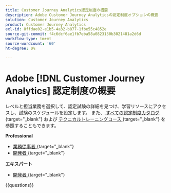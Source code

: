 ```yaml
---
title: Customer Journey Analytics認定制度の概要
description: Adobe Customer Journey Analyticsの認定制度オプションの概要
solution: Customer Journey Analytics
product: Customer Journey Analytics
exl-id: 8ffdae02-e1b5-4a32-b877-1fbe55c4852e
source-git-commit: f4c6dcf6ae1fb7eba58a0823130b3021481a2d6d
workflow-type: tm+mt
source-wordcount: '60'
ht-degree: 0%

---
```


# Adobe [!DNL Customer Journey Analytics] 認定制度の概要

レベルと担当業務を選択して、認定試験の詳細を見つけ、学習リソースにアクセスし、試験のスケジュールを設定します。 また、[ すべての認定制度カタログ ](https://certification.adobe.com/certifications){target="_blank"} および [ テクニカルトレーニングコース ](https://certification.adobe.com/courses/?/courses){target="_blank"} を参照することもできます。

**Professional**

* [ 業務従事者 ](https://certification.adobe.com/certification/customer-journey-analytics-business-practitioner-professional){target="_blank"} <!--AD0-E608-->
* [ 開発者 ](https://certification.adobe.com/certification/Adobe-Customer-Journey-Analytics-Developer-Professional){target="_blank"} <!--AD0-E610-->

**エキスパート**

* [ 開発者 ](https://certification.adobe.com/certification/customer-journey-analytics-developer-expert){target="_blank"} <!--AD0-E604-->

{{questions}}

